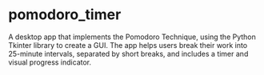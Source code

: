 # pomodoro_timer
A desktop app that implements the Pomodoro Technique, using the Python Tkinter library to create a GUI. The app helps users break their work into 25-minute intervals, separated by short breaks, and includes a timer and visual progress indicator.
